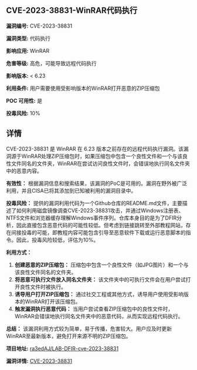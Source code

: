 ## CVE-2023-38831-WinRAR代码执行

**漏洞编号:** CVE-2023-38831

**漏洞类型:** 代码执行

**影响应用:** WinRAR

**危害等级:** 高危，可能导致远程代码执行

**影响版本:** < 6.23

**利用条件:** 用户需要使用受影响版本的WinRAR打开恶意的ZIP压缩包

**POC 可用性:** 是

**投毒风险:** 10%

## 详情

CVE-2023-38831 是 WinRAR 在 6.23 版本之前存在的远程代码执行漏洞。该漏洞源于WinRAR处理ZIP压缩包时，如果压缩包中包含一个良性文件和一个与该良性文件同名的文件夹，WinRAR在尝试访问良性文件时，会错误地执行同名文件夹中的恶意内容。

**有效性：**
根据漏洞信息和搜索结果，该漏洞的PoC是可用的。漏洞在野外被广泛利用，并且CISA已将其添加到已知被利用的漏洞目录中。

**投毒风险：**
提供的漏洞利用代码为一个Github仓库的README.md文件，主要描述了如何利用磁盘镜像调查CVE-2023-38831攻击，并通过Windows注册表、NTFS文件和浏览器缓存理解Windows事件序列。仓库本身目的是为了DFIR分析，因此直接包含恶意代码的可能性较低。但考虑到链接跳转至外部教程网站，存在间接投毒的可能，即教程内容可能包含引导至恶意软件下载或运行恶意脚本的指令。因此，投毒风险较低，评估为10%。

**利用方式：**
1.  **创建恶意的ZIP压缩包：** 压缩包中包含一个良性文件（如JPG图片）和一个与该良性文件同名的文件夹。
2.  **将恶意可执行文件放入同名文件夹：** 该文件夹中的可执行文件会在用户尝试打开良性文件时被执行。
3.  **诱导用户打开ZIP压缩包：** 通过社交工程或其他方式，诱导用户使用受影响版本的WinRAR打开该压缩包。
4.  **触发漏洞执行恶意代码：** 当用户尝试查看ZIP压缩包中的良性文件时，WinRAR会错误地执行同名文件夹中的恶意代码，从而实现远程代码执行。

**总结：**
该漏洞利用方式较为简单，易于传播，危害较大。用户应及时更新WinRAR至最新版本，避免打开来源不明的ZIP压缩包。

**项目地址:** [ra3edAJ/LAB-DFIR-cve-2023-38831](https://github.com/ra3edAJ/LAB-DFIR-cve-2023-38831)

**漏洞详情:** [CVE-2023-38831](https://nvd.nist.gov/vuln/detail/CVE-2023-38831)